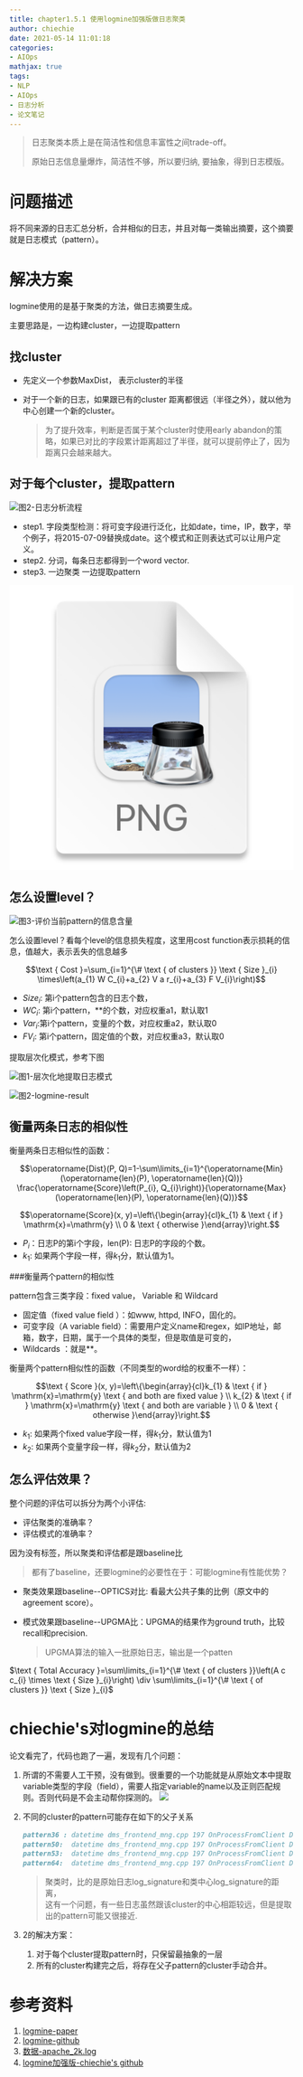```yaml
---
title: chapter1.5.1 使用logmine加强版做日志聚类
author: chiechie
date: 2021-05-14 11:01:18
categories: 
- AIOps
mathjax: true
tags:
- NLP
- AIOps
- 日志分析
- 论文笔记 
---
```




> 日志聚类本质上是在简洁性和信息丰富性之间trade-off。
> 
> 原始日志信息量爆炸，简洁性不够，所以要归纳, 要抽象，得到日志模版。

# 问题描述

将不同来源的日志汇总分析，合并相似的日志，并且对每一类输出摘要，这个摘要就是日志模式（pattern）。


# 解决方案

logmine使用的是基于聚类的方法，做日志摘要生成。

主要思路是，一边构建cluster，一边提取pattern

## 找cluster

- 先定义一个参数MaxDist， 表示cluster的半径
- 对于一个新的日志，如果跟已有的cluster 距离都很远（半径之外），就以他为中心创建一个新的cluster。
  
	> 为了提升效率，判断是否属于某个cluster时使用early abandon的策略，如果已对比的字段累计距离超过了半径，就可以提前停止了，因为距离只会越来越大。

## 对于每个cluster，提取pattern

![图2-日志分析流程](./image-20210226000021042.png)

- step1. 字段类型检测：将可变字段进行泛化，比如date，time，IP，数字，举个例子，将2015-07-09替换成date。这个模式和正则表达式可以让用户定义。
- step2. 分词，每条日志都得到一个word vector.
- step3. 一边聚类 一边提取pattern

![](img.png)

## 怎么设置level？

![图3-评价当前pattern的信息含量](./cost_function.png)

怎么设置level？看每个level的信息损失程度，这里用cost function表示损耗的信息，值越大，表示丢失的信息越多

$$\text { Cost }=\sum_{i=1}^{\# \text { of clusters }} \text { Size }_{i} \times\left(a_{1} W C_{i}+a_{2} V a r_{i}+a_{3} F V_{i}\right)$$

- ${Size}_i$: 第i个pattern包含的日志个数，
- ${WC}_i$: 第i个pattern，**的个数，对应权重a1，默认取1
- ${Var}_i$:第i个pattern，变量的个数，对应权重a2，默认取0
- ${FV}_i$: 第i个pattern，固定值的个数，对应权重a3，默认取0



提取层次化模式，参考下图

![图1-层次化地提取日志模式](./logmine_image-20210225214320632.png)

![图2-logmine-result](./logmin-result.png)


## 衡量两条日志的相似性

衡量两条日志相似性的函数：

$$\operatorname{Dist}(P, Q)=1-\sum\limits_{i=1}^{\operatorname{Min}(\operatorname{len}(P), \operatorname{len}(Q))} \frac{\operatorname{Score}\left(P_{i}, Q_{i}\right)}{\operatorname{Max}(\operatorname{len}(P), \operatorname{len}(Q))}$$

$$\operatorname{Score}(x, y)=\left\{\begin{array}{cl}k_{1} & \text { if } \mathrm{x}=\mathrm{y} \\ 0 & \text { otherwise }\end{array}\right.$$

- $P_i$：日志P的第i个字段，len(P): 日志P的字段的个数。
- $k_1$: 如果两个字段一样，得$k_1$分，默认值为1。

###衡量两个pattern的相似性

pattern包含三类字段：fixed value， Variable 和 Wildcard

- 固定值（fixed value field ）：如www, httpd, INFO，固化的。
- 可变字段（A variable field）：需要用户定义name和regex，如IP地址，邮箱，数字，日期，属于一个具体的类型，但是取值是可变的，
- Wildcards ：就是**。

衡量两个pattern相似性的函数（不同类型的word给的权重不一样）：

$$\text { Score }(x, y)=\left\{\begin{array}{cl}k_{1} & \text { if } \mathrm{x}=\mathrm{y} \text { and both are fixed value } \\ k_{2} & \text { if } \mathrm{x}=\mathrm{y} \text { and both are variable } \\ 0 & \text { otherwise }\end{array}\right.$$

- $k_1$: 如果两个fixed value字段一样，得$k_1$分，默认值为1
- $k_2$: 如果两个变量字段一样，得$k_2$分，默认值为2

## 怎么评估效果？

整个问题的评估可以拆分为两个小评估:

- 评估聚类的准确率？
- 评估模式的准确率？

因为没有标签，所以聚类和评估都是跟baseline比

> 都有了baseline，还要logmine的必要性在于：可能logmine有性能优势？

- 聚类效果跟baseline--OPTICS对比: 看最大公共子集的比例（原文中的agreement score）。
- 模式效果跟baseline--UPGMA比：UPGMA的结果作为ground truth，比较recall和precision.
  	
	> UPGMA算法的输入一批原始日志，输出是一个patten

$\text { Total Accuracy }=\sum\limits_{i=1}^{\# \text { of clusters }}\left(A c c_{i} \times \text { Size }_{i}\right) \div \sum\limits_{i=1}^{\# \text { of clusters }} \text { Size }_{i}$

# chiechie's对logmine的总结

论文看完了，代码也跑了一遍，发现有几个问题：

1. 所谓的不需要人工干预，没有做到。很重要的一个功能就是从原始文本中提取variable类型的字段（field），需要人指定variable的name以及正则匹配规则。否则代码是不会主动帮你探测的。
	![](./c2.png)
   
2. 不同的cluster的pattern可能存在如下的父子关系
	```markdown
	pattern36 : datetime dms_frontend_mng.cpp 197 OnProcessFromClient D DMS update time stamp *** *** from *** to ***
	pattern50:  datetime dms_frontend_mng.cpp 197 OnProcessFromClient D DMS update time stamp *** *** from *** to ***
	pattern53:  datetime dms_frontend_mng.cpp 197 OnProcessFromClient D DMS update time stamp 1c7c49d5 11024333 from *** to ***
	pattern64:  datetime dms_frontend_mng.cpp 197 OnProcessFromClient D DMS update time stamp *** *** from *** to ***
	```
 
 	> 聚类时，比的是原始日志log_signature和类中心log_signature的距离， 	
	> 这有一个问题，有一些日志虽然跟该cluster的中心相距较远，但是提取出的pattern可能又很接近.

3. 2的解决方案：
	1. 对于每个cluster提取pattern时，只保留最抽象的一层
	2. 所有的cluster构建完之后，将存在父子pattern的cluster手动合并。


# 参考资料

1. [logmine-paper](https://www.cs.unm.edu/~mueen/Papers/LogMine.pdf)
2. [logmine-github](https://github.com/trungdq88/logmine/tree/master/src)
3. [数据-apache_2k.log](https://github.com/logpai/logparser/blob/master/logs/Apache/Apache_2k.log)
4. [logmine加强版-chiechie's github](https://github.com/chiechie/LogRobot)